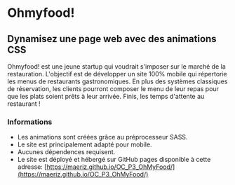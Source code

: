 # Ohmyfood!
## Dynamisez une page web avec des animations CSS

Ohmyfood! est une jeune startup qui voudrait s'imposer sur le marché de la restauration. L'objectif est de développer un site 100% mobile qui répertorie les menus de restaurants gastronomiques. En plus des systèmes classiques de réservation, les clients pourront composer le menu de leur repas pour que les plats soient prêts à leur arrivée. Finis, les temps d'attente au restaurant !

### Informations

- Les animations sont créées grâce au préprocesseur SASS.
- Le site est principalement adapté pour mobile.
- Aucunes dépendences requisent.
- Le site est déployé et hébergé sur GitHub pages disponible à cette adresse: [https://maeriz.github.io/OC_P3_OhMyFood/](https://maeriz.github.io/OC_P3_OhMyFood/)
